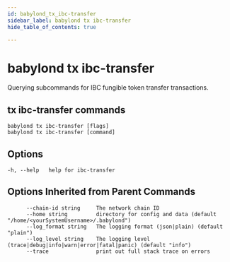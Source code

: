 ```yaml
---
id: babylond_tx_ibc-transfer
sidebar_label: babylond tx ibc-transfer
hide_table_of_contents: true

---
```


# babylond tx ibc-transfer
Querying subcommands for IBC fungible token transfer transactions.
## tx ibc-transfer commands
```
babylond tx ibc-transfer [flags]
babylond tx ibc-transfer [command]
```
## Options
```
-h, --help   help for ibc-transfer
```
## Options Inherited from Parent Commands
```
      --chain-id string     The network chain ID
      --home string         directory for config and data (default "/home/<yourSystemUsername>/.babylond")
      --log_format string   The logging format (json|plain) (default "plain")
      --log_level string    The logging level (trace|debug|info|warn|error|fatal|panic) (default "info")
      --trace               print out full stack trace on errors
```